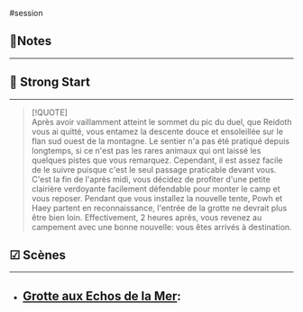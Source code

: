 #session
##  📝Notes
______



## 🎯 Strong Start
______
> [!QUOTE]  
> Après avoir vaillamment atteint le sommet du pic du duel, que Reidoth vous ai quitté, vous entamez la descente douce et ensoleillée sur le flan sud ouest de la montagne. Le sentier n'a pas été pratiqué depuis longtemps, si ce n'est pas les rares animaux qui ont laissé les quelques pistes que vous remarquez.  Cependant, il est assez facile de le suivre puisque c'est le seul passage praticable devant vous. C'est la fin de l'après midi, vous décidez de profiter d'une petite clairière verdoyante facilement défendable pour monter le camp et vous reposer. Pendant que vous installez la nouvelle tente, Powh et Haey partent en reconnaissance, l'entrée de la grotte ne devrait plus être bien loin.
> Effectivement, 2 heures après, vous revenez au campement avec une bonne nouvelle: vous êtes arrivés à destination.



## ☑ Scènes
______
- [Grotte aux Echos de la Mer](../lieux/Grotte%20aux%20Echos%20de%20la%20Mer.md):
	- 